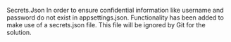 ﻿
Secrets.Json
In order to ensure confidential information like username and password do not exist in appsettings.json.
Functionality has been added to make use of a secrets.json file.  This file will be ignored by Git for the solution.